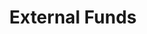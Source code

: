 ---
layout: bos_content
permalink: /featured-analysis/external-funds/
title: External Funds
card: 
  - title: External funds
    body: >
      Federal, State, and private funding supplement the City's operating budget.
    img: /img/featured_analysis/cards/fa-external-funds.jpg
    link: /featured-analysis/external-funds
components:
- breadcrumbs:
  - title: Home
    url: "/"
    local: true
  - title: Featured Analysis
    url: "/featured-analysis/"
  - current: External Funds
  - published: 4/13/17
- intro:
  - title: External funds
    short_desc: >
      The City’s $3.14 billion operating budget is supplemented by 
      approximately $304.9 million in external funds. These funds consist 
      mainly of federal, state, and private funding earmarked for specific 
      purposes. 
    description: >
      Education, housing, economic development, public health and public 
      safety are some of the largest areas for which these funds are targeted.
    sidebar_menu: true
- text_block:
  - title: Overview
- text_col_2:
  - col: >
      <h5>Departments and external funding</h5>
      <p>Twenty-seven departments and agencies expect to receive federal, state or other forms of external funding in FY18. Over 93% of the City’s external funds are found in eight of those twenty-six departments. These eight departments are:</p>
      <ul>
      <li>Boston Public Schools;</li>
      <li>Neighborhood Development;</li>
      <li>Public Health Commission;</li>
      <li>Emergency Management;</li>
      <li>Police;</li>
      <li>Library;</li>
      <li>Elderly Commission; and</li>
      <li>the Parks and Recreation Department.</li>
      </ul>
      <p>Other departments that also have significant grant funding are the Office of Economic Development and the Fire Department. Descriptions and amounts of grants by department can be found on department pages.</p>
  - col: >
      <h5>Federal grants</h5>
      <p>Federal grants have historically provided funding for key City priorities for education, community development, and services for seniors. Boston Public Schools, the Department of Neighborhood Development (DND), and the Elderly Commission have been the traditional recipients of recurring entitlement grants provided by the federal government.</p>
      <h5>Proposed federal budget cuts</h5>
      <p>Although proposed federal budget cuts open questions about future levels of funding for Community Development Block Grant (CDBG) and HOME Investment Partnership, this budget assumes that DND will continue to receive these recurring federal entitlement grants, which provide funding for a variety of neighborhood development activities. The City will advocate that these critical programs are maintained in the federal budget. Other sources of federal funding received by the City are used to address diverse needs and/or creative approaches for homeland security, community policing and housing support for the homeless.</p>
- table:
  - title: External Funds
    right_text: 
      name: Back to the Operating Budget
      link: /operating-budget
    columns: 
      - "Department": Boston Public Schools
        "FY16 Expenditure": 
          value: 125769704
          filter: delimiter
        "FY17 Estimated":
          value: 135341288
          filter: delimiter
        "FY18 Estimated":
          value: 137222603
          filter: delimiter
      - "Department": Neighborhood Development
        "FY16 Expenditure": 
          value: 65510635
          filter: delimiter
        "FY17 Estimated":
          value: 72392049
          filter: delimiter
        "FY18 Estimated":
          value: 62022708
          filter: delimiter
      - "Department": Public Health Commission
        "FY16 Expenditure": 
          value: 48003626
          filter: delimiter
        "FY17 Estimated":
          value: 49051487
          filter: delimiter
        "FY18 Estimated":
          value: 41717478
          filter: delimiter
      - "Department": Emergency Management
        "FY16 Expenditure": 
          value: 7245252
          filter: delimiter
        "FY17 Estimated":
          value: 9030330
          filter: delimiter
        "FY18 Estimated":
          value: 11164466
          filter: delimiter
      - "Department": Police Department
        "FY16 Expenditure": 
          value: 9562321
          filter: delimiter
        "FY17 Estimated":
          value: 10498017
          filter: delimiter
        "FY18 Estimated":
          value: 9706922
          filter: delimiter
      - "Department": Library Department
        "FY16 Expenditure": 
          value: 9617643
          filter: delimiter
        "FY17 Estimated":
          value: 8973729
          filter: delimiter
        "FY18 Estimated":
          value: 8843340
          filter: delimiter
      - "Department": Elderly Commission
        "FY16 Expenditure": 
          value: 6915255
          filter: delimiter
        "FY17 Estimated":
          value: 7303896
          filter: delimiter
        "FY18 Estimated":
          value: 7047534
          filter: delimiter
      - "Department": Parks and Recreation Department
        "FY16 Expenditure": 
          value: 7592067
          filter: delimiter
        "FY17 Estimated":
          value: 6001283
          filter: delimiter
        "FY18 Estimated":
          value: 5798788
          filter: delimiter
      - "Department": Other
        "FY16 Expenditure": 
          value: 18460127
          filter: delimiter
        "FY17 Estimated":
          value: 27576059
          filter: delimiter
        "FY18 Estimated":
          value: 21377598
          filter: delimiter
      - "Department": Total
        "total": true
        "FY16 Expenditure": 
          value: 298676630
          filter: delimiter
        "FY17 Estimated":
          value: 326168140
          filter: delimiter
        "FY18 Estimated":
          value: 304901438
          filter: delimiter
- grid:
  - grid_title: More budget analysis
  - title: Handy dandy title
    body: >
      Tempting copy that would make someone click this featured analysis card.
    img: https://www.boston.gov/sites/default/files/styles/grid_card_image/public/allston2.jpg?itok=jMsIfnJ6
    link: /#/
  - title: This one's witty, too
    body: >
      Tempting copy that would make someone click this featured analysis card.
    img: https://www.boston.gov/sites/default/files/styles/grid_card_image/public/backbay5.jpg?itok=sA4Mz_05
    link: /#/
  - title: Rumple Stiltskin
    body: >
      Tempting copy that would make someone click this featured analysis card.
    img: https://www.boston.gov/sites/default/files/styles/grid_card_image/public/bayvillage3.jpg?itok=iDf79UIP
    link: /#/
---
